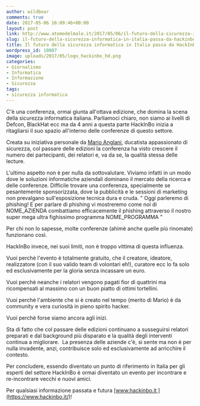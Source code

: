 ```yaml
---
author: wildboar
comments: true
date: 2017-05-06 16:09:46+00:00
layout: post
link: http://www.atomodelmale.it/2017/05/06/il-futuro-della-sicurezza-informatica-in-italia-passa-da-hackinbo/
slug: il-futuro-della-sicurezza-informatica-in-italia-passa-da-hackinbo
title: Il futuro della sicurezza informatica in Italia passa da HackInBo.
wordpress_id: 18087
image: uploads/2017/05/logo_hackinbo_hd.png
categories:
- Giornalismo
- Informatica
- Informazione
- Sicurezza
tags:
- sicurezza informatica
---
```


C'è una conferenza, ormai giunta all'ottava edizione, che domina la scena della sicurezza informatica italiana.
Parliamoci chiaro, non siamo ai livelli di Defcon, BlackHat ecc ma da 4 anni a questa parte HackInBo inizia a ritagliarsi il suo spazio all'interno delle conferenze di questo settore.

Creata su iniziativa personale da [Mario Anglani](https://www.linkedin.com/in/mario-domenico-anglani-a2869220/), ducatista appassionato di sicurezza, col passare delle edizioni la conferenza ha visto crescere il numero dei partecipanti, dei relatori e, va da se, la qualità stessa delle lecture.

L'ultimo aspetto non è per nulla da sottovalutare. Viviamo infatti in un modo dove le soluzioni informatiche aziendali dominano il mercato della ricerca e delle conferenze. Difficile trovare una conferenza, specialmente se pesantemente sponsorizzata, dove la pubblicità e le sessioni di marketing non prevalgano sull'esposizione tecnica dura e cruda.
" Oggi parleremo di phishing! E per parlare di phishing vi mostreremo come noi di NOME_AZIENDA combattiamo efficacemente il phishing attraverso il nostro super mega ultra fighissimo programma NOME_PROGRAMMA "

Per chi non lo sapesse, molte conferenze (ahimè anche quelle più rinomate) funzionano così.

HackInBo invece, nei suoi limiti, non è troppo vittima di questa influenza.

Vuoi perchè l'evento è totalmente gratuito, che il creatore, ideatore, realizzatore (con il suo valido team di volontari eh!), curatore ecc lo fa solo ed esclusivamente per la gloria senza incassare un euro.

Vuoi perchè neanche i relatori vengono pagati fior di quattrini ma ricompensati al massimo con un buon piatto di ottimi tortellini.

Vuoi perchè l'ambiente che si è creato nel tempo (merito di Mario) è da community e vera curiosità in pieno spirito hacker.

Vuoi perchè forse siamo ancora agli inizi.

Sta di fatto che col passare delle edizioni continuano a susseguirsi relatori preparati e dal background più disparato e la qualità degli interventi continua a migliorare.  La presenza delle aziende c'è, si sente ma non è per nulla invadente, anzi, contribuisce solo ed esclusivamente ad arricchire il contesto.

Per concludere, essendo diventato un punto di riferimento in Italia per gli esperti del settore HackInBo è ormai diventato un evento per incontrare e re-incontrare vecchi e nuovi amici.

Per qualsiasi informazione passata e futura [www.hackinbo.it ](https://www.hackinbo.it/)!


